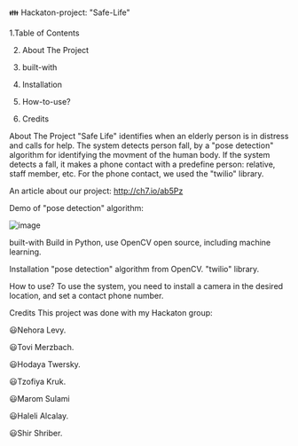 👪 Hackaton-project: "Safe-Life"

1.Table of Contents

2. About The Project

3. built-with

4. Installation

5. How-to-use?

6. Credits

About The Project
"Safe Life" identifies when an elderly person is in distress and calls for help. The system detects person fall, by a "pose detection" algorithm for identifying the movment of the human body. If the system detects a fall, it makes a phone contact with a predefine person: relative, staff member, etc.
For the phone contact, we used the "twilio" library.

An article about our project: http://ch7.io/ab5Pz

Demo of "pose detection" algorithm:

![image](https://user-images.githubusercontent.com/74182265/126083865-b812d2b9-0265-4d9b-99e1-cb371c440217.png)


built-with
Build in Python, use OpenCV open source, including machine learning.

Installation
"pose detection" algorithm from OpenCV.
"twilio" library.

How to use?
To use the system, you need to install a camera in the desired location, and set a contact phone number.

Credits
This project was done with my Hackaton group:

😃Nehora Levy.

😃Tovi Merzbach.

😃Hodaya Twersky.

😃Tzofiya Kruk.

😃Marom Sulami

😃Haleli Alcalay.

😃Shir Shriber.
